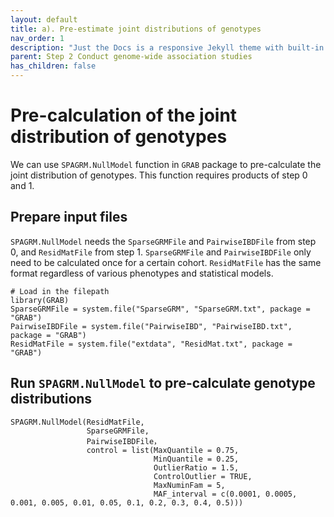 ```yaml
---
layout: default
title: a). Pre-estimate joint distributions of genotypes
nav_order: 1
description: "Just the Docs is a responsive Jekyll theme with built-in search that is easily customizable and hosted on GitHub Pages."
parent: Step 2 Conduct genome-wide association studies
has_children: false
---
```


# Pre-calculation of the joint distribution of genotypes

We can use `SPAGRM.NullModel` function in `GRAB` package to pre-calculate the joint distribution of genotypes. This function requires products of step 0 and 1.

## Prepare input files

`SPAGRM.NullModel` needs the `SparseGRMFile` and `PairwiseIBDFile` from step 0, and `ResidMatFile` from step 1. `SparseGRMFile` and `PairwiseIBDFile` only need to be calculated once for a certain cohort. `ResidMatFile` has the same format regardless of various phenotypes and statistical models.

```
# Load in the filepath
library(GRAB)
SparseGRMFile = system.file("SparseGRM", "SparseGRM.txt", package = "GRAB")
PairwiseIBDFile = system.file("PairwiseIBD", "PairwiseIBD.txt", package = "GRAB")
ResidMatFile = system.file("extdata", "ResidMat.txt", package = "GRAB")
```

## Run `SPAGRM.NullModel` to pre-calculate genotype distributions

```
SPAGRM.NullModel(ResidMatFile,
                 SparseGRMFile,
                 PairwiseIBDFile，
                 control = list(MaxQuantile = 0.75,
                                MinQuantile = 0.25,
                                OutlierRatio = 1.5,
                                ControlOutlier = TRUE,
                                MaxNuminFam = 5,
                                MAF_interval = c(0.0001, 0.0005, 0.001, 0.005, 0.01, 0.05, 0.1, 0.2, 0.3, 0.4, 0.5)))
```


